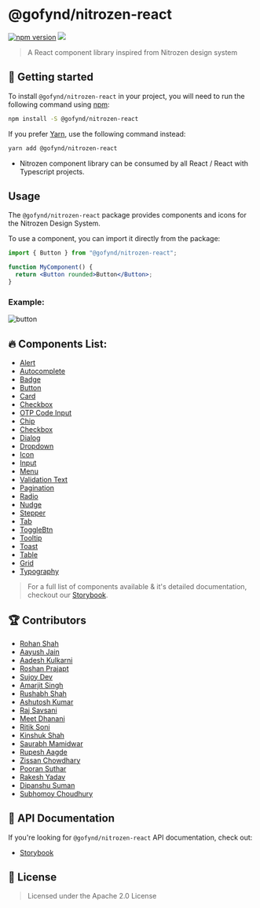 # @gofynd/nitrozen-react

[![npm version](https://badge.fury.io/js/@gofynd%2Fnitrozen-react.svg)](https://www.npmjs.com/package/@gofynd/nitrozen-react)
[![](https://img.shields.io/badge/Storybook-documentation-brightgreen)](https://gofynd.io/nitrozen-react)

> A React component library inspired from Nitrozen design system

## 🤔 Getting started

To install `@gofynd/nitrozen-react` in your project, you will need to run the following
command using [npm](https://www.npmjs.com/):

```bash
npm install -S @gofynd/nitrozen-react
```

If you prefer [Yarn](https://yarnpkg.com/en/), use the following command
instead:

```bash
yarn add @gofynd/nitrozen-react
```

- Nitrozen component library can be consumed by all React / React with Typescript projects.

## Usage

The `@gofynd/nitrozen-react` package provides components and icons for the Nitrozen Design
System.

To use a component, you can import it directly from the package:

```jsx
import { Button } from "@gofynd/nitrozen-react";

function MyComponent() {
  return <Button rounded>Button</Button>;
}
```

### Example:

![button](https://github.com/gofynd/nitrozen-react/blob/main/src/assets/sb-buttons.png)

## 🔥 Components List:

- [Alert](https://gofynd.io/nitrozen-react/?path=/docs/components-alert--button-less-alert)
- [Autocomplete](https://gofynd.io/nitrozen-react/?path=/docs/components-autocomplete--autocomplete-input)
- [Badge](https://gofynd.io/nitrozen-react/?path=/docs/components-badge--badge-demo)
- [Button](https://gofynd.io/nitrozen-react/?path=/docs/components-button--default)
- [Card](https://gofynd.io/nitrozen-react/?path=/docs/components-card--card-demo)
- [Checkbox](https://gofynd.io/nitrozen-react/?path=/docs/components-input-checkbox--single-checkbox)
- [OTP Code Input](https://gofynd.io/nitrozen-react/?path=/docs/components-code--code-playground)
- [Chip](https://gofynd.io/nitrozen-react/?path=/docs/components-chip--primary-chip)
- [Checkbox](https://gofynd.io/nitrozen-react/?path=/docs/components-input-checkbox--single-checkbox)
- [Dialog](https://gofynd.io/nitrozen-react/?path=/docs/components-dialog--dialog)
- [Dropdown](https://gofynd.io/nitrozen-react/?path=/docs/components-input-dropdown--single-select)
- [Icon](https://gofynd.io/nitrozen-react/?path=/docs/assets-icons--svg-example)
- [Input](https://gofynd.io/nitrozen-react/?path=/docs/components-input-textfields--textfield)
- [Menu](https://gofynd.io/nitrozen-react/?path=/docs/components-menu--primary-menu)
- [Validation Text](https://gofynd.io/nitrozen-react/?path=/docs/components-validation--validation-message)
- [Pagination](https://gofynd.io/nitrozen-react/?path=/docs/components-pagination--basic-pagination)
- [Radio](https://gofynd.io/nitrozen-react/?path=/docs/components-input-radiobutton--radio-playground)
- [Nudge](https://gofynd.io/nitrozen-react/?path=/docs/components-nudge--show-nudge)
- [Stepper](https://gofynd.io/nitrozen-react/?path=/docs/components-stepper--horizontal-stepper)
- [Tab](https://gofynd.io/nitrozen-react/?path=/docs/components-tab--object-tab-items)
- [ToggleBtn](https://gofynd.io/nitrozen-react/?path=/docs/components-button-togglebutton--toggle-btn)
- [Tooltip](https://gofynd.io/nitrozen-react/?path=/docs/components-tooltip--tooltip-success)
- [Toast](https://gofynd.io/nitrozen-react/?path=/docs/components-toast--show-toast)
- [Table](https://gofynd.io/nitrozen-react/?path=/docs/components-table--template)
- [Grid](https://gofynd.io/nitrozen-react/?path=/docs/components-grid--custom-grid)
- [Typography](https://gofynd.io/nitrozen-react/?path=/docs/tokens-typography--typography)

> For a full list of components available & it's detailed documentation, checkout our
> [Storybook](https://gofynd.io/nitrozen-react/?path=/story/introduction-welcome--welcome).

## 🏆 Contributors

- [Rohan Shah](https://github.com/ShahRohan27)
- [Aayush Jain](https://github.com/vishu3011)
- [Aadesh Kulkarni](https://github.com/aadeshkulkarni-fynd)
- [Roshan Prajapt](https://github.com/roshanprajapat-gofynd)
- [Sujoy Dev](https://github.com/sujoydev99)
- [Amarjit Singh](https://github.com/Amarjit-Singh-22)
- [Rushabh Shah](https://github.com/rushabhshah1993)
- [Ashutosh Kumar](https://github.com/mrashutoshkrsingh)
- [Raj Savsani](https://github.com/raj-savsani)
- [Meet Dhanani](https://github.com/meetdhananifynd)
- [Ritik Soni](https://github.com/ritik07)
- [Kinshuk Shah](https://github.com/kinkshuk25)
- [Saurabh Mamidwar](https://github.com/Saurabhm-fynd)
- [Rupesh Aagde](https://github.com/RupeshAagde)
- [Zissan Chowdhary](https://github.com/Zissan)
- [Pooran Suthar](https://github.com/Pooran8898)
- [Rakesh Yadav](https://github.com/ryadav96-fynd)
- [Dipanshu Suman](https://github.com/d-suman1)
- [Subhomoy Choudhury](https://github.com/subhomoy-roy-choudhury)

## 📖 API Documentation

If you're looking for `@gofynd/nitrozen-react` API documentation, check out:

- [Storybook](https://gofynd.io/nitrozen-react/?path=/story/introduction-welcome--welcome)

## 📝 License

> Licensed under the Apache 2.0 License
